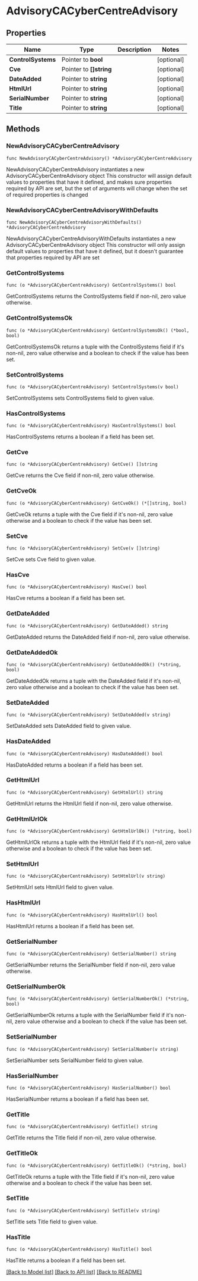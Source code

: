 # AdvisoryCACyberCentreAdvisory

## Properties

Name | Type | Description | Notes
------------ | ------------- | ------------- | -------------
**ControlSystems** | Pointer to **bool** |  | [optional] 
**Cve** | Pointer to **[]string** |  | [optional] 
**DateAdded** | Pointer to **string** |  | [optional] 
**HtmlUrl** | Pointer to **string** |  | [optional] 
**SerialNumber** | Pointer to **string** |  | [optional] 
**Title** | Pointer to **string** |  | [optional] 

## Methods

### NewAdvisoryCACyberCentreAdvisory

`func NewAdvisoryCACyberCentreAdvisory() *AdvisoryCACyberCentreAdvisory`

NewAdvisoryCACyberCentreAdvisory instantiates a new AdvisoryCACyberCentreAdvisory object
This constructor will assign default values to properties that have it defined,
and makes sure properties required by API are set, but the set of arguments
will change when the set of required properties is changed

### NewAdvisoryCACyberCentreAdvisoryWithDefaults

`func NewAdvisoryCACyberCentreAdvisoryWithDefaults() *AdvisoryCACyberCentreAdvisory`

NewAdvisoryCACyberCentreAdvisoryWithDefaults instantiates a new AdvisoryCACyberCentreAdvisory object
This constructor will only assign default values to properties that have it defined,
but it doesn't guarantee that properties required by API are set

### GetControlSystems

`func (o *AdvisoryCACyberCentreAdvisory) GetControlSystems() bool`

GetControlSystems returns the ControlSystems field if non-nil, zero value otherwise.

### GetControlSystemsOk

`func (o *AdvisoryCACyberCentreAdvisory) GetControlSystemsOk() (*bool, bool)`

GetControlSystemsOk returns a tuple with the ControlSystems field if it's non-nil, zero value otherwise
and a boolean to check if the value has been set.

### SetControlSystems

`func (o *AdvisoryCACyberCentreAdvisory) SetControlSystems(v bool)`

SetControlSystems sets ControlSystems field to given value.

### HasControlSystems

`func (o *AdvisoryCACyberCentreAdvisory) HasControlSystems() bool`

HasControlSystems returns a boolean if a field has been set.

### GetCve

`func (o *AdvisoryCACyberCentreAdvisory) GetCve() []string`

GetCve returns the Cve field if non-nil, zero value otherwise.

### GetCveOk

`func (o *AdvisoryCACyberCentreAdvisory) GetCveOk() (*[]string, bool)`

GetCveOk returns a tuple with the Cve field if it's non-nil, zero value otherwise
and a boolean to check if the value has been set.

### SetCve

`func (o *AdvisoryCACyberCentreAdvisory) SetCve(v []string)`

SetCve sets Cve field to given value.

### HasCve

`func (o *AdvisoryCACyberCentreAdvisory) HasCve() bool`

HasCve returns a boolean if a field has been set.

### GetDateAdded

`func (o *AdvisoryCACyberCentreAdvisory) GetDateAdded() string`

GetDateAdded returns the DateAdded field if non-nil, zero value otherwise.

### GetDateAddedOk

`func (o *AdvisoryCACyberCentreAdvisory) GetDateAddedOk() (*string, bool)`

GetDateAddedOk returns a tuple with the DateAdded field if it's non-nil, zero value otherwise
and a boolean to check if the value has been set.

### SetDateAdded

`func (o *AdvisoryCACyberCentreAdvisory) SetDateAdded(v string)`

SetDateAdded sets DateAdded field to given value.

### HasDateAdded

`func (o *AdvisoryCACyberCentreAdvisory) HasDateAdded() bool`

HasDateAdded returns a boolean if a field has been set.

### GetHtmlUrl

`func (o *AdvisoryCACyberCentreAdvisory) GetHtmlUrl() string`

GetHtmlUrl returns the HtmlUrl field if non-nil, zero value otherwise.

### GetHtmlUrlOk

`func (o *AdvisoryCACyberCentreAdvisory) GetHtmlUrlOk() (*string, bool)`

GetHtmlUrlOk returns a tuple with the HtmlUrl field if it's non-nil, zero value otherwise
and a boolean to check if the value has been set.

### SetHtmlUrl

`func (o *AdvisoryCACyberCentreAdvisory) SetHtmlUrl(v string)`

SetHtmlUrl sets HtmlUrl field to given value.

### HasHtmlUrl

`func (o *AdvisoryCACyberCentreAdvisory) HasHtmlUrl() bool`

HasHtmlUrl returns a boolean if a field has been set.

### GetSerialNumber

`func (o *AdvisoryCACyberCentreAdvisory) GetSerialNumber() string`

GetSerialNumber returns the SerialNumber field if non-nil, zero value otherwise.

### GetSerialNumberOk

`func (o *AdvisoryCACyberCentreAdvisory) GetSerialNumberOk() (*string, bool)`

GetSerialNumberOk returns a tuple with the SerialNumber field if it's non-nil, zero value otherwise
and a boolean to check if the value has been set.

### SetSerialNumber

`func (o *AdvisoryCACyberCentreAdvisory) SetSerialNumber(v string)`

SetSerialNumber sets SerialNumber field to given value.

### HasSerialNumber

`func (o *AdvisoryCACyberCentreAdvisory) HasSerialNumber() bool`

HasSerialNumber returns a boolean if a field has been set.

### GetTitle

`func (o *AdvisoryCACyberCentreAdvisory) GetTitle() string`

GetTitle returns the Title field if non-nil, zero value otherwise.

### GetTitleOk

`func (o *AdvisoryCACyberCentreAdvisory) GetTitleOk() (*string, bool)`

GetTitleOk returns a tuple with the Title field if it's non-nil, zero value otherwise
and a boolean to check if the value has been set.

### SetTitle

`func (o *AdvisoryCACyberCentreAdvisory) SetTitle(v string)`

SetTitle sets Title field to given value.

### HasTitle

`func (o *AdvisoryCACyberCentreAdvisory) HasTitle() bool`

HasTitle returns a boolean if a field has been set.


[[Back to Model list]](../README.md#documentation-for-models) [[Back to API list]](../README.md#documentation-for-api-endpoints) [[Back to README]](../README.md)


